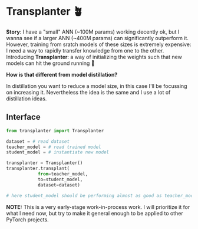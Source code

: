 # Transplanter 🪴

**Story**:
I have a "small" ANN (~100M params) working decently ok, but I wanna see if a larger ANN (~400M params) can significantly outperform it.
However, training from sratch models of these sizes is extremely expensive:
I need a way to rapidly transfer knowledge from one to the other.
Introducing **Transplanter**: a way of initializing the weights such that new models can hit the ground running 🏃

**How is that different from model distillation?**

In distillation you want to reduce a model size, in this case I'll be focussing on increasing it.
Nevertheless the idea is the same and I use a lot of distillation ideas.

## Interface

```python
from transplanter import Transplanter

dataset = # read dataset
teacher_model = # read trained model
student_model = # instantiate new model

transplanter = Transplanter()
transplanter.transplant(
            from=teacher_model,
            to=student_model,
            dataset=dataset)

# here student_model should be performing almost as good as teacher_model
```

**NOTE:** This is a very early-stage work-in-process work. I will prioritize it for what I need now, but try to make it general enough to be applied to other PyTorch projects.
